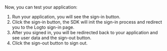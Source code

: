 Now, you can test your application:

1. Run your application, you will see the sign-in button.
2. Click the sign-in button, the SDK will init the sign-in process and redirect you to the Logto sign-in page.
3. After you signed in, you will be redirected back to your application and see user data and the sign-out button.
4. Click the sign-out button to sign out.
